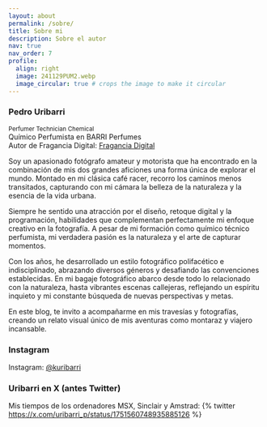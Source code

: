 ```yaml
---
layout: about
permalink: /sobre/
title: Sobre mi
description: Sobre el autor
nav: true
nav_order: 7
profile:
  align: right
  image: 241129PUM2.webp
  image_circular: true # crops the image to make it circular
---
```


### Pedro Uribarri
<sub>Perfumer Technician Chemical</sub>\
Químico Perfumista en BARRI Perfumes\
Autor de Fragancia Digital: [Fragancia Digital](https://www.fraganciadigital.com/)

Soy un apasionado fotógrafo amateur y motorista que ha encontrado en la combinación de mis dos grandes aficiones una forma única de explorar el mundo. Montado en mi clásica café racer, recorro los caminos menos transitados, capturando con mi cámara la belleza de la naturaleza y la esencia de la vida urbana. 

Siempre he sentido una atracción por el diseño, retoque digital y la programación, habilidades que complementan perfectamente mi enfoque creativo en la fotografía. A pesar de mi formación como químico técnico perfumista, mi verdadera pasión es la naturaleza y el arte de capturar momentos.

Con los años, he desarrollado un estilo fotográfico polifacético e indisciplinado, abrazando diversos géneros y desafiando las convenciones establecidas. En mi bagaje fotográfico abarco desde todo lo relacionado con la naturaleza, hasta vibrantes escenas callejeras, reflejando un espíritu inquieto y mi constante búsqueda de nuevas perspectivas y metas.

En este blog, te invito a acompañarme en mis travesías y fotografías, creando un relato visual único de mis aventuras como montaraz y viajero incansable.

### Instagram
Instagram: [@kuribarri](https://instagram.com/kuribarri)
### Uribarri en X (antes Twitter)

Mis tiempos de los ordenadores MSX, Sinclair y Amstrad:
{% twitter https://x.com/uribarri_p/status/1751560748935885126 %}

